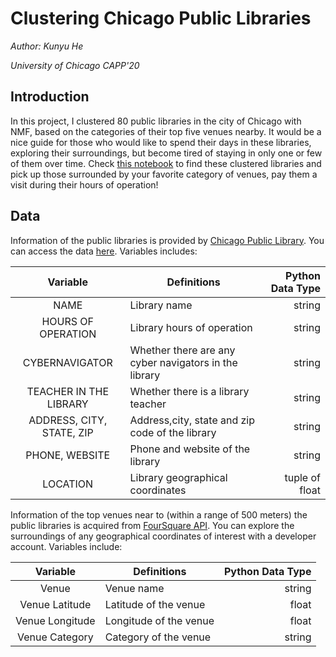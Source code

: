 # Clustering Chicago Public Libraries

*Author: Kunyu He*

*University of Chicago CAPP'20*

## Introduction

In this project, I clustered 80 public libraries in the city of Chicago with NMF, based on the categories of their top five venues nearby. It would be a nice guide for those who would like to spend their days in these libraries, exploring their surroundings, but become tired of staying in only one or few of them over time. Check [this notebook]() to find these clustered libraries and pick up those surrounded by your favorite category of venues, pay them a visit during their hours of operation!


## Data

Information of the public libraries is provided by [Chicago Public Library](https://www.chipublib.org/). You can access the data [here](https://data.cityofchicago.org/Education/Libraries-Locations-Hours-and-Contact-Information/x8fc-8rcq). Variables includes:

|Variable                       | Definitions                                           | Python Data Type |
|:-----------------------------:|-------------------------------------------------------|-----------------:|
| NAME                          | Library name                                          | string           |
| HOURS OF OPERATION            | Library hours of operation                            | string           |
| CYBERNAVIGATOR                | Whether there are any cyber navigators in the library | string           |
| TEACHER IN THE LIBRARY        | Whether there is a library teacher                    | string           |
| ADDRESS, CITY, STATE, ZIP     | Address,city, state and zip code of the library       | string           |
| PHONE, WEBSITE                | Phone and website of the library                      | string           |
| LOCATION                      | Library geographical coordinates                      | tuple of float   |

Information of the top venues near to (within a range of 500 meters) the public libraries is acquired from [FourSquare API](https://developer.foursquare.com/). You can explore the surroundings of any geographical coordinates of interest with a developer account. Variables include:

|Variable                       | Definitions                                           | Python Data Type |
|:-----------------------------:|-------------------------------------------------------|-----------------:|
| Venue                         | Venue name                                            | string           |
| Venue Latitude                | Latitude of the venue                                 | float            |
| Venue Longitude               | Longitude of the venue                                | float            |
| Venue Category                | Category of the venue                                 | string           |
